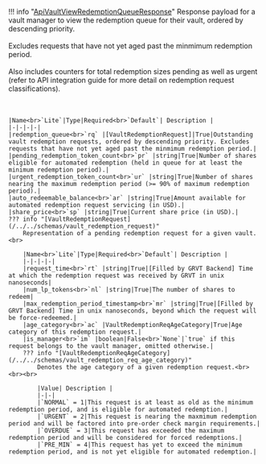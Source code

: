 !!! info "[ApiVaultViewRedemptionQueueResponse](/../../schemas/api_vault_view_redemption_queue_response)"
    Response payload for a vault manager to view the redemption queue for their vault, ordered by descending priority.<br><br>Excludes requests that have not yet aged past the minmimum redemption period.<br><br>Also includes counters for total redemption sizes pending as well as urgent (refer to API integration guide for more detail on redemption request classifications).<br><br><br>

    |Name<br>`Lite`|Type|Required<br>`Default`| Description |
    |-|-|-|-|
    |redemption_queue<br>`rq` |[VaultRedemptionRequest]|True|Outstanding vault redemption requests, ordered by descending priority. Excludes requests that have not yet aged past the minmimum redemption period.|
    |pending_redemption_token_count<br>`pr` |string|True|Number of shares eligible for automated redemption (held in queue for at least the minimum redemption period).|
    |urgent_redemption_token_count<br>`ur` |string|True|Number of shares nearing the maximum redemption period (>= 90% of maximum redemption period).|
    |auto_redeemable_balance<br>`ar` |string|True|Amount available for automated redemption request servicing (in USD).|
    |share_price<br>`sp` |string|True|Current share price (in USD).|
    ??? info "[VaultRedemptionRequest](/../../schemas/vault_redemption_request)"
        Representation of a pending redemption request for a given vault.<br>

        |Name<br>`Lite`|Type|Required<br>`Default`| Description |
        |-|-|-|-|
        |request_time<br>`rt` |string|True|[Filled by GRVT Backend] Time at which the redemption request was received by GRVT in unix nanoseconds|
        |num_lp_tokens<br>`nl` |string|True|The number of shares to redeem|
        |max_redemption_period_timestamp<br>`mr` |string|True|[Filled by GRVT Backend] Time in unix nanoseconds, beyond which the request will be force-redeemed.|
        |age_category<br>`ac` |VaultRedemptionReqAgeCategory|True|Age category of this redemption request.|
        |is_manager<br>`im` |boolean|False<br>`None`|`true` if this request belongs to the vault manager, omitted otherwise.|
        ??? info "[VaultRedemptionReqAgeCategory](/../../schemas/vault_redemption_req_age_category)"
            Denotes the age category of a given redemption request.<br><br><br>

            |Value| Description |
            |-|-|
            |`NORMAL` = 1|This request is at least as old as the minimum redemption period, and is eligible for automated redemption.|
            |`URGENT` = 2|This request is nearing the maxmimum redemption period and will be factored into pre-order check margin requirements.|
            |`OVERDUE` = 3|This request has exceeded the maximum redemption period and will be considered for forced redemptions.|
            |`PRE_MIN` = 4|This request has yet to exceed the minimum redemption period, and is not yet eligible for automated redemption.|
